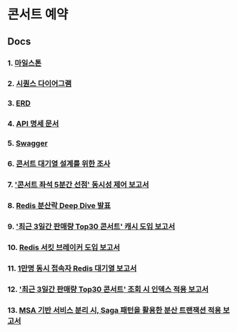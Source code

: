 
# 콘서트 예약

## Docs

### 1. [마일스톤](https://github.com/LeeJaeYun7/concertTicket/blob/master/docs/MILE_STONE.md)
### 2. [시퀀스 다이어그램](https://github.com/LeeJaeYun7/concertTicket/blob/master/docs/SEQUENCE_DIAGRAM.md)
### 3. [ERD](https://github.com/LeeJaeYun7/concertTicket/blob/master/docs/DB_DIAGRAM.md) 
### 4. [API 명세 문서](https://github.com/LeeJaeYun7/concertTicket/blob/master/docs/API_DOCUMENT.md) 
### 5. [Swagger](https://github.com/LeeJaeYun7/concertTicket/blob/master/docs/swagger.md) 
### 6. [콘서트 대기열 설계를 위한 조사](https://www.notion.so/12656c2f14698029b57ad790fcf08d59)
### 7. ['콘서트 좌석 5분간 선점' 동시성 제어 보고서](https://github.com/LeeJaeYun7/concertTicket/blob/master/docs/CONCURRENCY_REPORT.md)
### 8. [Redis 분산락 Deep Dive 발표](https://www.canva.com/design/DAGVN6DetjU/mnwdH7gKAJyBjOb2c4_waA/edit)
### 9. ['최근 3일간 판매량 Top30 콘서트' 캐시 도입 보고서](https://github.com/LeeJaeYun7/concertTicket/blob/master/docs/CACHE_REPORT.md)
### 10. [Redis 서킷 브레이커 도입 보고서](https://github.com/LeeJaeYun7/concertTicket/blob/master/docs/REDIS_CIRCUIT_BREAKER.md)
### 11. [1만명 동시 접속자 Redis 대기열 보고서](https://github.com/LeeJaeYun7/concertTicket/blob/master/docs/REDIS_WAITING_QUEUE_REPORT.md)
### 12. ['최근 3일간 판매량 Top30 콘서트' 조회 시 인덱스 적용 보고서](https://github.com/LeeJaeYun7/concertTicket/blob/master/docs/INDEX_REPORT.md)
### 13. [MSA 기반 서비스 분리 시, Saga 패턴을 활용한 분산 트랜잭션 적용 보고서](https://github.com/LeeJaeYun7/concertTicket/blob/master/docs/MSA_SAGA_PATTERN_REPORT.md)
<!-- ### 12. ['26만 row 예약 테이블' 조회 시 쿼리 튜닝 보고서](https://github.com/LeeJaeYun7/concertTicket/blob/master/docs/INDEX_REPORT.md)
### 13. [대기 번호 조회 및 좌석 선점 기능 개선: Polling API에서 WebSocket으로의 전환](https://github.com/LeeJaeYun7/concertTicket/blob/master/docs/REDIS_WAITING_QUEUE_QUERY_REPORT.md)
### 13. [레디스 대기열 조회 Polling vs Websocket](https://github.com/LeeJaeYun7/concertTicket/blob/master/docs/REDIS_WAITING_QUEUE_QUERY_REPORT.md)
### 12. [1만명 동시 접속자 Redis 대기열 보고서 2편](https://github.com/LeeJaeYun7/concertTicket/blob/master/docs/REDIS_WAITING_QUEUE_REPORT(2).md)
### 13. [MSA 기반 서비스 분리 시, Kafka 메시지 통신과 Transactional Outbox Pattern 적용 보고서](https://github.com/LeeJaeYun7/concertTicket/blob/master/docs/MSA_KAFKA_TRANSACTIONAL_OUTBOX_PATTERN.md)
### 14. [Kafka 통합 테스트 시, TestContainer 적용 보고서](https://github.com/LeeJaeYun7/concertTicket/blob/master/docs/KAFKA_TEST_CONTAINER.md)
### 14. [데이터 모델 도출 과정](https://github.com/LeeJaeYun7/concertTicket/blob/master/docs/KAFKA_TEST_CONTAINER.md)
### 14. ['콘서트 좌석 5분간 선점' Redis 분산락 Trouble Shooting](https://github.com/LeeJaeYun7/concertTicket/blob/master/docs/KAFKA_TEST_CONTAINER.md)
### 14. ['콘서트 좌석 5분간 선점' Redis 분산락 Trouble Shooting](https://github.com/LeeJaeYun7/concertTicket/blob/master/docs/KAFKA_TEST_CONTAINER.md)
-->
